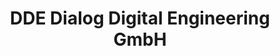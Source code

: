 ---
title: "DDE Dialog Digital Engineering GmbH"
url: /nuernberg/dde-dialog-digital-engineering-gmbh/
shop: Computer
---